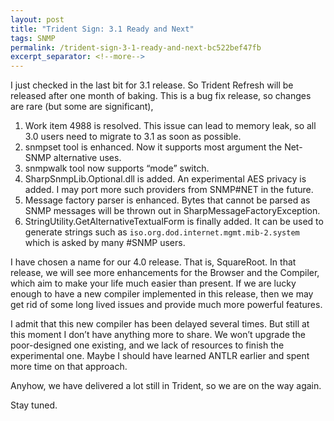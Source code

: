 ```yaml
---
layout: post
title: "Trident Sign: 3.1 Ready and Next"
tags: SNMP
permalink: /trident-sign-3-1-ready-and-next-bc522bef47fb
excerpt_separator: <!--more-->
---
```

I just checked in the last bit for 3.1 release. So Trident Refresh will be released after one month of baking. This is a bug fix release, so changes are rare (but some are significant),
<!--more-->

1. Work item 4988 is resolved. This issue can lead to memory leak, so all 3.0 users need to migrate to 3.1 as soon as possible.
1. snmpset tool is enhanced. Now it supports most argument the Net-SNMP alternative uses.
1. snmpwalk tool now supports “mode” switch.
1. SharpSnmpLib.Optional.dll is added. An experimental AES privacy is added. I may port more such providers from SNMP#NET in the future.
1. Message factory parser is enhanced. Bytes that cannot be parsed as SNMP messages will be thrown out in SharpMessageFactoryException.
1. StringUtility.GetAlternativeTextualForm is finally added. It can be used to generate strings such as `iso.org.dod.internet.mgmt.mib-2.system` which is asked by many #SNMP users.

I have chosen a name for our 4.0 release. That is, SquareRoot. In that release, we will see more enhancements for the Browser and the Compiler, which aim to make your life much easier than present. If we are lucky enough to have a new compiler implemented in this release, then we may get rid of some long lived issues and provide much more powerful features.

I admit that this new compiler has been delayed several times. But still at this moment I don’t have anything more to share. We won’t upgrade the poor-designed one existing, and we lack of resources to finish the experimental one. Maybe I should have learned ANTLR earlier and spent more time on that approach.

Anyhow, we have delivered a lot still in Trident, so we are on the way again.

Stay tuned.
